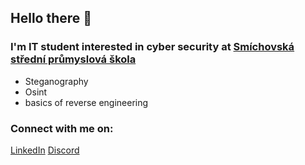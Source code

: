 ## Hello there 👋
### I'm IT student interested in cyber security at [Smíchovská střední průmyslová škola][ssps]
  - Steganography 
  - Osint
  - basics of reverse engineering
  
### Connect with me on: 
[LinkedIn]
[Discord]


<!--
**teolord/teolord** is a ✨ _special_ ✨ repository because its `README.md` (this file) appears on your GitHub profile.

Here are some ideas to get you started:

- 🔭 I’m currently working on ...
- 🌱 I’m currently learning ...
- 👯 I’m looking to collaborate on ...
- 🤔 I’m looking for help with ...
- 💬 Ask me about ...
- 📫 How to reach me: ...
- 😄 Pronouns: ...
- ⚡ Fun fact: ...
-->


[ssps]: https://www.ssps.cz/
[LinkedIn]: https://www.linkedin.com/in/eduard-waber-94950b223/
[Discord]: ->TeolorD#1314
